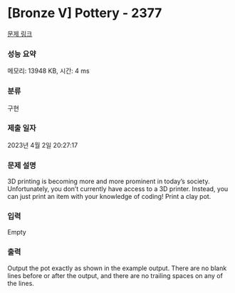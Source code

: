 # [Bronze V] Pottery - 2377 

[문제 링크](https://www.acmicpc.net/problem/2377) 

### 성능 요약

메모리: 13948 KB, 시간: 4 ms

### 분류

구현

### 제출 일자

2023년 4월 2일 20:27:17

### 문제 설명

<p>3D printing is becoming more and more prominent in today’s society. Unfortunately, you don’t currently have access to a 3D printer. Instead, you can just print an item with your knowledge of coding! Print a clay pot.</p>

### 입력 

 Empty

### 출력 

 <p>Output the pot exactly as shown in the example output. There are no blank lines before or after the output, and there are no trailing spaces on any of the lines.</p>

